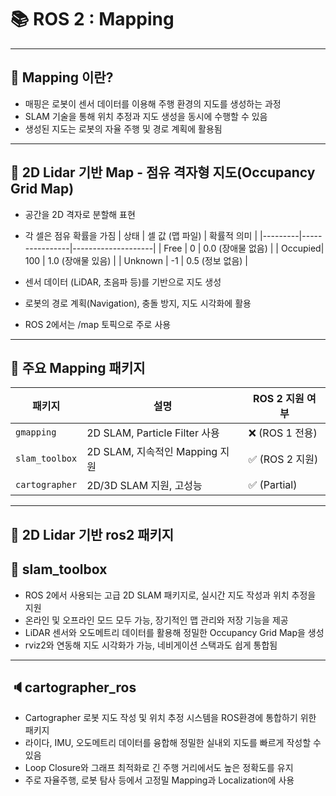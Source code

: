 
# 📚 ROS 2 : Mapping 

---

## 📣 Mapping 이란?

- 매핑은 로봇이 센서 데이터를 이용해 주행 환경의 지도를 생성하는 과정
- SLAM 기술을 통해 위치 추정과 지도 생성을 동시에 수행할 수 있음
- 생성된 지도는 로봇의 자율 주행 및 경로 계획에 활용됨

---
## 🎐 2D Lidar 기반 Map - 점유 격자형 지도(Occupancy Grid Map)

- 공간을 2D 격자로 분할해 표현
- 각 셀은 점유 확률을 가짐
| 상태    | 셀 값 (맵 파일) | 확률적 의미        |
|---------|----------------|--------------------|
| Free    | 0              | 0.0 (장애물 없음)  |
| Occupied| 100            | 1.0 (장애물 있음)  |
| Unknown | -1             | 0.5 (정보 없음)    |

- 센서 데이터 (LiDAR, 초음파 등)를 기반으로 지도 생성
- 로봇의 경로 계획(Navigation), 충돌 방지, 지도 시각화에 활용
- ROS 2에서는 /map 토픽으로 주로 사용

---

## 💾 주요 Mapping 패키지
| 패키지          | 설명                        | ROS 2 지원 여부  |
|----------------|----------------------------|----------------|
| `gmapping`     | 2D SLAM, Particle Filter 사용 | ❌ (ROS 1 전용) |
| `slam_toolbox` | 2D SLAM, 지속적인 Mapping 지원 | ✅ (ROS 2 지원) |
| `cartographer` | 2D/3D SLAM 지원, 고성능       | ✅ (Partial)    |

---

## 🎒 2D Lidar 기반 ros2 패키지

## 🔦 slam_toolbox

- ROS 2에서 사용되는 고급 2D SLAM 패키지로, 실시간 지도 작성과 위치 추정을 지원
- 온라인 및 오프라인 모드 모두 가능, 장기적인 맵 관리와 저장 기능을 제공
- LiDAR 센서와 오도메트리 데이터를 활용해 정밀한 Occupancy Grid Map을 생성
- rviz2와 연동해 지도 시각화가 가능, 네비게이션 스택과도 쉽게 통합됨
---
## 🔈cartographer_ros

- Cartographer 로봇 지도 작성 및 위치 추정 시스템을 ROS환경에 통합하기 위한 패키지
- 라이다, IMU, 오도메트리 데이터를 융합해 정밀한 실내외 지도를 빠르게 작성할 수 있음
- Loop Closure와 그래프 최적화로 긴 주행 거리에서도 높은 정확도를 유지
- 주로 자율주행, 로봇 탐사 등에서 고정밀 Mapping과 Localization에 사용

